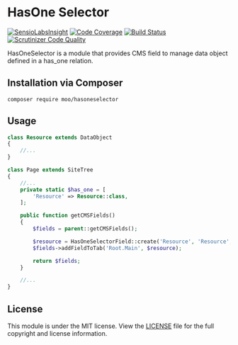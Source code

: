 # HasOne Selector

[![SensioLabsInsight](https://insight.sensiolabs.com/projects/6e6bbf47-1ea0-4169-94fb-850bf9baccb1/mini.png)](https://insight.sensiolabs.com/projects/6e6bbf47-1ea0-4169-94fb-850bf9baccb1)
[![Code Coverage](https://scrutinizer-ci.com/g/satrun77/silverstripe-hasoneselector/badges/coverage.png?b=master)](https://scrutinizer-ci.com/g/satrun77/silverstripe-hasoneselector/?branch=master)
[![Build Status](https://travis-ci.org/satrun77/silverstripe-hasoneselector.svg?branch=master)](https://travis-ci.org/satrun77/silverstripe-hasoneselector)
[![Scrutinizer Code Quality](https://scrutinizer-ci.com/g/satrun77/silverstripe-hasoneselector/badges/quality-score.png?b=master)](https://scrutinizer-ci.com/g/satrun77/silverstripe-hasoneselector/?branch=master)

HasOneSelector is a module that provides CMS field to manage data object defined in a has_one relation.

## Installation via Composer
	composer require moo/hasoneselector

## Usage

```php
class Resource extends DataObject
{
    //...
}

class Page extends SiteTree
{
    //...
    private static $has_one = [
        'Resource' => Resource::class,
    ];

    public function getCMSFields()
    {
        $fields = parent::getCMSFields();

        $resource = HasOneSelectorField::create('Resource', 'Resource', $this, Resource::class);
        $fields->addFieldToTab('Root.Main', $resource);

        return $fields;
    }

    //...
}
```

## License

This module is under the MIT license. View the [LICENSE](LICENSE.md) file for the full copyright and license information.
